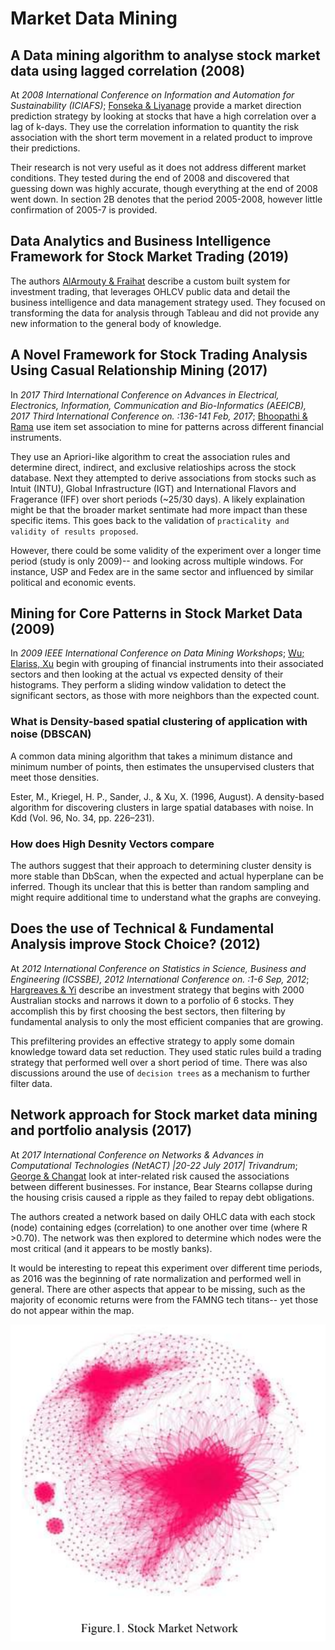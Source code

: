# Market Data Mining

## A Data mining algorithm to analyse stock market data using lagged correlation (2008)

At _2008 International Conference on Information and Automation for Sustainability (ICIAFS)_; [Fonseka & Liyanage](Mining_using_Lagged_Correlation.pdf) provide a market direction prediction strategy by looking at stocks that have a high correlation over a lag of k-days.  They use the correlation information to quantity the risk association with the short term movement in a related product to improve their predictions.

Their research is not very useful as it does not address different market conditions.  They tested during the end of 2008 and discovered that guessing down was highly accurate, though everything at the end of 2008 went down.  In section 2B denotes that the period 2005-2008, however little confirmation of 2005-7 is provided.

## Data Analytics and Business Intelligence Framework for Stock Market Trading (2019)

The authors [AlArmouty & Fraihat](Analytics_and_BI_for_StockMarket_Trading.pdf) describe a custom built system for investment trading, that leverages OHLCV public data and detail the business intelligence and data management strategy used.  They focused on transforming the data for analysis through Tableau and did not provide any new information to the general body of knowledge.

## A Novel Framework for Stock Trading Analysis Using Casual Relationship Mining (2017)

In _2017 Third International Conference on Advances in Electrical, Electronics, Information, Communication and Bio-Informatics (AEEICB), 2017 Third International Conference on. :136-141 Feb, 2017_; [Bhoopathi & Rama](Casual_Relationship_Mining.pdf) use item set association to mine for patterns across different financial instruments.

They use an Apriori-like algorithm to creat the association rules and determine direct, indirect, and exclusive relatioships across the stock database.  Next they attempted to derive associations from stocks such as Intuit (INTU), Global Infrastructure (IGT) and International Flavors and Fragerance (IFF) over short periods (~25/30 days).  A likely explaination might be that the broader market sentimate had more impact than these specific items. This goes back to the validation of `practicality and validity of results proposed`.

However, there could be some validity of the experiment over a longer time period (study is only 2009)-- and looking across multiple windows.  For instance, USP and Fedex are in the same sector and influenced by similar political and economic events.

## Mining for Core Patterns in Stock Market Data (2009)

In _2009 IEEE International Conference on Data Mining Workshops_; [Wu; Elariss, Xu](Mining_CorePatterns_in_MarketData.pdf) begin with grouping of financial instruments into their associated sectors and then looking at the actual vs expected density of their histograms.  They perform a sliding window validation to detect the significant sectors, as those with more neighbors than the expected count.

### What is Density-based spatial clustering of application with noise (DBSCAN)

A common data mining algorithm that takes a minimum distance and minimum number of points, then estimates the unsupervised clusters that meet those densities.

Ester, M., Kriegel, H. P., Sander, J., & Xu, X. (1996, August). A density-based algorithm for discovering clusters in large spatial databases with noise. In Kdd (Vol. 96, No. 34, pp. 226–231).

### How does High Desnity Vectors compare

The authors suggest that their approach to determining cluster density is more stable than DbScan, when the expected and actual hyperplane can be inferred.  Though its unclear that this is better than random sampling and might require additional time to understand what the graphs are conveying.

## Does the use of Technical & Fundamental Analysis improve Stock Choice? (2012)

At _2012 International Conference on Statistics in Science, Business and Engineering (ICSSBE), 2012 International Conference on. :1-6 Sep, 2012_; [Hargreaves & Yi](DataMining_Technical_vs_Fundamental_Analysis.pdf) describe an investment strategy that begins with 2000 Australian stocks and narrows it down to a porfolio of 6 stocks.  They accomplish this by first choosing the best sectors, then filtering by fundamental analysis to only the most efficient companies that are growing.

This prefiltering provides an effective strategy to apply some domain knowledge toward data set reduction.  They used static rules build a trading strategy that performed well over a short period of time.  There was also discussions around the use of `decision trees` as a mechanism to further filter data.

## Network approach for Stock market data mining and portfolio analysis (2017)

At _2017 International Conference on Networks & Advances in Computational Technologies (NetACT) |20-22 July 2017| Trivandrum_; [George & Changat](Network_approach_StockMarket_datamining_and_portfolio_analysis.pdf) look at inter-related risk caused the associations between different businesses.  For instance, Bear Stearns collapse during the housing crisis caused a ripple as they failed to repay debt obligations.

The authors created a network based on daily OHLC data with each stock (node) containing edges (correlation) to one another over time (where R >0.70).  The network was then explored to determine which nodes were the most critical (and it appears to be mostly banks).

It would be interesting to repeat this experiment over different time periods, as 2016 was the beginning of rate normalization and performed well in general.  There are other aspects that appear to be missing, such as the majority of economic returns were from the FAMNG tech titans-- yet those do not appear within the map.

![market_network.png](market_network.png)
